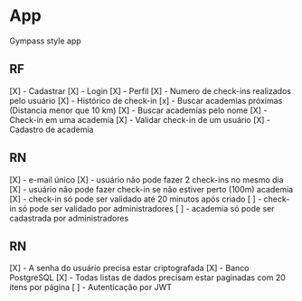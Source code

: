 # App

Gympass style app

## RF

[X] - Cadastrar
[X] - Login
[X] - Perfil
[X] - Numero de check-ins realizados pelo usuário
[X] - Histórico de check-in
[x] - Buscar academias próximas (Distancia menor que 10 km)
[X] - Buscar academias pelo nome
[X] - Check-in em uma academia
[X] - Validar check-in de um usuário
[X] - Cadastro de academia

## RN

[X] - e-mail único
[X] - usuário não pode fazer 2 check-ins no mesmo dia
[X] - usuário não pode fazer check-in se não estiver perto (100m) academia
[X] - check-in só pode ser validado até 20 minutos após criado
[ ] - check-in só pode ser validado por administradores
[ ] - academia só pode ser cadastrada por administradores

## RN

[X] - A senha do usuário precisa estar criptografada
[X] - Banco PostgreSQL
[X] - Todas listas de dados precisam estar paginadas com 20 itens por página
[ ] - Autenticação por JWT

